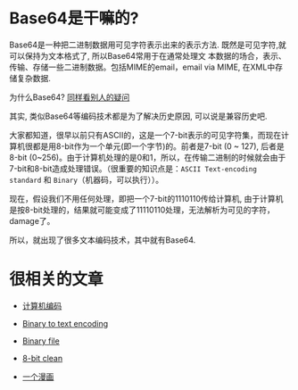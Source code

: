 Base64是干嘛的?
===============

Base64是一种把二进制数据用可见字符表示出来的表示方法. 既然是可见字符,就可以保持为文本格式了, 所以Base64常用于在通常处理文
本数据的场合，表示、传输、存储一些二进制数据。包括MIME的email，email via MIME, 在XML中存储复杂数据. 

为什么Base64? [同样看别人的疑问](http://superuser.com/questions/402193/why-is-base64-needed-aka-why-cant-i-just-email-a-binary-file)

其实, 类似Base64等编码技术都是为了解决历史原因, 可以说是兼容历史吧.

大家都知道，很早以前只有ASCII的，这是一个7-bit表示的可见字符集，而现在计算机很都是用8-bit作为一个单元(即一个字节)的。前者是7-bit (0 ~ 127), 后者是8-bit (0~256)。由于计算机处理的是0和1，所以，在传输二进制的时候就会由于7-bit和8-bit造成处理错误。（很重要的知识点是：`ASCII Text-encoding standard` 和 `Binary`（机器码，可以执行））。

现在，假设我们不用任何处理，即把一个7-bit的1110110传给计算机, 由于计算机是按8-bit处理的，结果就可能变成了11110110处理，无法解析为可见的字符，damage了。

所以，就出现了很多文本编码技术，其中就有Base64.

很相关的文章
============

* [计算机编码](https://zh.wikipedia.org/wiki/%E8%AE%A1%E7%AE%97%E6%9C%BA%E7%BC%96%E7%A0%81)

* [Binary to text encoding](http://en.wikipedia.org/wiki/8-bit_clean)

* [Binary file](http://en.wikipedia.org/wiki/Binary_file)

* [8-bit clean](http://en.wikipedia.org/wiki/8-bit_clean)

* [一个漫画](http://blog.xiqiao.info/wp-content/uploads/2013/01/historical_tragedy.gif)
